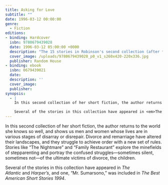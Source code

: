 ```yaml
---
title: Asking for Love
subtitle: ""
date: 1996-03-12 00:00:00
genre:
  - Fiction
editions:
- binding: Hardcover
  isbn: 9780679439028
  date: 1996-03-12 05:00:00 +0000
  description: "The 15 stories in Robinson's second collection (after *A Glimpse of Scarlet*) serve as clear windows into the posh world of East Coast WASPs."
  cover_image: /uploads/9780679439028_p0_v1_s260x420-220x336.jpg
  publisher: Random House
- binding: ebook
  isbn: 0679439021
  date: 
  description: ''
  cover_image: 
  publisher: 
synopsis:
  - |
    In this second collection of her short fiction, the author returns to the world she knows so well, and shows us men and women whose lives are in various stages of disarray or disrepair. Divorce and remarriage have altered their landscapes, and they struggle to achieve order with a new set of rules. Stories like “The Nightmare” and “Family Restaurant” explore the minefields of stepparenting and portray the confused struggles—sometimes silent, sometimes not—of the ultimate victims of divorce, the children.

    Several of the stories in this collection have appeared in <em>The Atlantic</em> and <em>Harper’s</em>, and one, “Mr. Sumarsono,” was included in <em>The Best American Short Stories 1994</em>.
---
```

In this second collection of her short fiction, the author returns to the world she knows so well, and shows us men and women whose lives are in various stages of disarray or disrepair. Divorce and remarriage have altered their landscapes, and they struggle to achieve order with a new set of rules. Stories like “The Nightmare” and “Family Restaurant” explore the minefields of stepparenting and portray the confused struggles—sometimes silent, sometimes not—of the ultimate victims of divorce, the children.

Several of the stories in this collection have appeared in *The Atlantic* and *Harper’s*, and one, “Mr. Sumarsono,” was included in *The Best American Short Stories 1994*.
